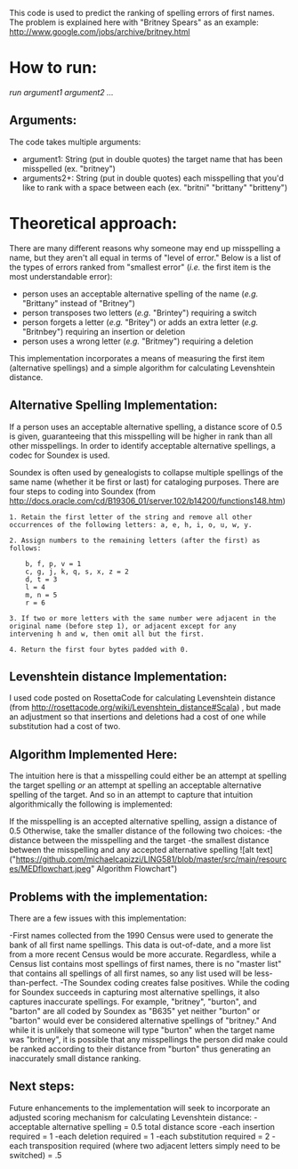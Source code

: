 This code is used to predict the ranking of spelling errors of first names.  The problem is explained here with "Britney Spears" as an example:
http://www.google.com/jobs/archive/britney.html

How to run:
===============

*run argument1 argument2 ...*

Arguments:
----------------
The code takes multiple arguments:

- argument1: String (put in double quotes) the target name that has been misspelled (ex. "britney")
- arguments2+: String (put in double quotes) each misspelling that you'd like to rank with a space between each (ex. "britni" "brittany" "britteny")

Theoretical approach:
=================

There are many different reasons why someone may end up misspelling a name, but they aren't all equal in terms of "level of error."  Below is a list of the types of errors ranked from "smallest error" (*i.e.* the first item is the most understandable error):

- person uses an acceptable alternative spelling of the name (*e.g.* "Brittany" instead of "Britney")
- person transposes two letters (*e.g.* "Brintey") requiring a switch
- person forgets a letter (*e.g.* "Britey") or adds an extra letter (*e.g.* "Britnbey") requiring an insertion or deletion
- person uses a wrong letter (*e.g.* "Britmey") requiring a deletion

This implementation incorporates a means of measuring the first item (alternative spellings) and a simple algorithm for calculating Levenshtein distance.

Alternative Spelling Implementation:
---------------------------------
If a person uses an acceptable alternative spelling, a distance score of 0.5 is given, guaranteeing that this misspelling will be higher in rank than all other misspellings.  In order to identify acceptable alternative spellings, a codec for Soundex is used.

Soundex is often used by genealogists to collapse multiple spellings of the same name (whether it be first or last) for cataloging purposes.  There are four steps to coding into Soundex (from http://docs.oracle.com/cd/B19306_01/server.102/b14200/functions148.htm)

    1. Retain the first letter of the string and remove all other occurrences of the following letters: a, e, h, i, o, u, w, y.

    2. Assign numbers to the remaining letters (after the first) as follows:

        b, f, p, v = 1
        c, g, j, k, q, s, x, z = 2
        d, t = 3
        l = 4
        m, n = 5
        r = 6

    3. If two or more letters with the same number were adjacent in the original name (before step 1), or adjacent except for any               intervening h and w, then omit all but the first.

    4. Return the first four bytes padded with 0.


Levenshtein distance Implementation:
-------------------------------
I used code posted on RosettaCode for calculating Levenshtein distance (from http://rosettacode.org/wiki/Levenshtein_distance#Scala)
, but made an adjustment so that insertions and deletions had a cost of one while substitution had a cost of two.

Algorithm Implemented Here:
-------------------------------
The intuition here is that a misspelling could either be an attempt at spelling the target spelling *or* an attempt at spelling an acceptable alternative spelling of the target.  And so in an attempt to capture that intuition algorithmically the following is implemented:

If the misspelling is an accepted alternative spelling, assign a distance of 0.5
Otherwise, take the smaller distance of the following two choices:
    -the distance between the misspelling and the target
    -the smallest distance between the misspelling and any accepted alternative spelling
![alt text]("https://github.com/michaelcapizzi/LING581/blob/master/src/main/resources/MEDflowchart.jpeg" Algorithm Flowchart")
    
Problems with the implementation:
----------------------------------
There are a few issues with this implementation:

-First names collected from the 1990 Census were used to generate the bank of all first name spellings.  This data is out-of-date, and a more list from a more recent Census would be more accurate.  Regardless, while a Census list contains most spellings of first names, there is no "master list" that contains all spellings of all first names, so any list used will be less-than-perfect.
-The Soundex coding creates false positives.  While the coding for Soundex succeeds in capturing most alternative spellings, it also captures inaccurate spellings.  For example, "britney", "burton", and "barton" are all coded by Soundex as "B635" yet neither "burton" or "barton" would ever be considered alternative spellings of "britney."  And while it is unlikely that someone will type "burton" when the target name was "britney", it is possible that any misspellings the person did make could be ranked according to their distance from "burton" thus generating an inaccurately small distance ranking.

Next steps:
-------------------------------
Future enhancements to the implementation will seek to incorporate an adjusted scoring mechanism for calculating Levenshtein distance:
-acceptable alternative spelling = 0.5 total distance score
-each insertion required = 1
-each deletion required = 1
-each substitution required = 2
-each transposition required (where two adjacent letters simply need to be switched) = .5

